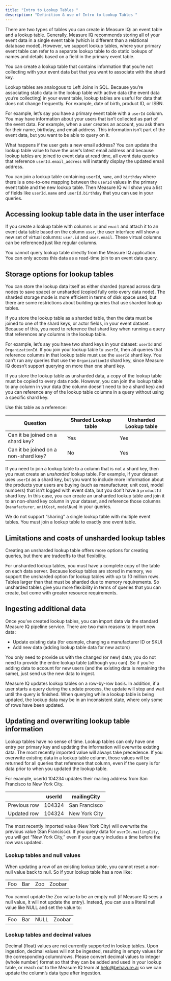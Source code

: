 ```yaml
---
title: "Intro to Lookup Tables "
description: "Definition & use of Intro to Lookup Tables "
---
```

There are two types of tables you can create in Measure IQ: an event table and a lookup table. Generally, Measure IQ recommends storing all of your event data in a single event table (which is different than a relational database model). However, we support lookup tables, where your primary event table can refer to a separate lookup table to do static lookups of names and details based on a field in the primary event table.

You can create a lookup table that contains information that you’re not collecting with your event data but that you want to associate with the shard key.

Lookup tables are analogous to Left Joins in SQL. Because you’re associating static data in the lookup table with active data (the event data you’re collecting) in your event table, lookup tables are useful for data that does not change frequently. For example, date of birth, product ID, or ISBN. 

For example, let’s say you have a primary event table with a `userId` column. You may have information about your users that isn’t collected as part of the event data. For example, when a user creates an account, you ask them for their name, birthday, and email address. This information isn’t part of the event data, but you want to be able to query on it. 

What happens if the user gets a new email address? You can update the lookup table value to have the user’s latest email address and because lookup tables are joined to event data at read time, all event data queries that reference `userId.email_address` will instantly display the updated email address.

You can join a lookup table containing `userId`, `name`, and `birthday` where there is a one-to-one mapping between the `userId` values in the primary event table and the new lookup table. Then Measure IQ will show you a list of fields like `userId.name` and `userId.birthday` that you can use in your queries. 

## Accessing lookup table data in the user interface

If you create a lookup table with columns `id` and `email` and attach it to an event data table based on the column `user`, the user interface will show a new set of virtual columns: `user.id` and `user.email`. These virtual columns can be referenced just like regular columns.

You cannot query lookup table directly from the Measure IQ application. You can only access this data as a read-time join to an event data query.

## Storage options for lookup tables

You can store the lookup data itself as either sharded (spread across data nodes to save space) or unsharded (copied fully onto every data node). The sharded storage mode is more efficient in terms of disk space used, but there are some restrictions about building queries that use sharded lookup tables.

If you store the lookup table as a sharded table, then the data must be joined to one of the shard keys, or actor fields, in your event dataset. Because of this, you need to reference that shard key when running a query that references any columns in the lookup table. 

For example, let’s say you have two shard keys in your dataset: `userId` and `OrganizationId`. If you join your lookup table to `userId`, then all queries that reference columns in that lookup table must use the `userId` shard key. You can’t run any queries that use the `OrganizationId` shard key, since Measure IQ doesn’t support querying on more than one shard key. 

If you store the lookup table as unsharded data, a copy of the lookup table must be copied to every data node. However, you can join the lookup table to any column in your data (the column doesn’t need to be a shard key) and you can reference any of the lookup table columns in a query without using a specific shard key. 

Use this table as a reference:

| Question | Sharded Lookup table | Unsharded Lookup table |
| --- | --- | --- |
| Can it be joined on a shard key? | Yes | Yes |
| Can it be joined on a non-shard key? | No  | Yes |

If you need to join a lookup table to a column that is not a shard key, then you must create an *unsharded* lookup table. For example, if your dataset uses `userId` as a shard key, but you want to include more information about the products your users are buying (such as manufacturer, unit cost, model numbers) that isn’t logged with event data, but you don’t have a `productId` shard key. In this case, you can create an unsharded lookup table and join it to an non-shard key column in your dataset, and reference those columns (`manufacturer`, `unitCost`, `modelNum`) in your queries. 

We do not support “sharing” a single lookup table with multiple event tables. You must join a lookup table to exactly one event table. 

## Limitations and costs of unsharded lookup tables

Creating an unsharded lookup table offers more options for creating queries, but there are tradeoffs to that flexibility. 

For unsharded lookup tables, you must have a complete copy of the table on each data server. Because lookup tables are stored in memory, we support the unsharded option for lookup tables with up to 10 million rows. Tables larger than that must be sharded due to memory requirements. So unsharded tables give you more flexibility in terms of queries that you can create, but come with greater resource requirements. 

## Ingesting additional data

Once you’ve created lookup tables, you can import data via the standard Measure IQ pipeline service. There are two main reasons to import new data:

- Update existing data (for example, changing a manufacturer ID or SKU)
- Add new data (adding lookup table data for new actors)

You only need to provide us with the changed (or new) data; you do not need to provide the entire lookup table (although you can). So if you’re adding data to account for new users (and the existing data is remaining the same), just send us the new data to ingest. 

Measure IQ updates lookup tables on a row-by-row basis. In addition, if a user starts a query during the update process, the update will stop and wait until the query is finished. When querying while a lookup table is being updated, the lookup data may be in an inconsistent state, where only some of rows have been updated.

## Updating and overwriting lookup table information

Lookup tables have no sense of time. Lookup tables can only have one entry per primary key and updating the information will overwrite existing data. The most recently imported value will always take precedence. If you overwrite existing data in a lookup table column, those values will be returned for all queries that reference that column, even if the query is for data prior to when you updated the lookup table. 

For example, userId 104234 updates their mailing address from San Francisco to New York City. 

|     | userId | mailingCity |
| --- | --- | --- |
| Previous row | 104324 | San Francisco |
| Updated row | 104324 | New York City |

The most recently imported value (New York City) will overwrite the previous value (San Francisco). If you query data for `userId.mailingCity`, you will get “New York City,” even if your query includes a time before the row was updated.

### Lookup tables and null values

When updating a row of an existing lookup table, you cannot reset a non-null value back to null. So if your lookup table has a row like:

|     |     |     |     |
| --- | --- | --- | --- |
| Foo | Bar | Zoo | Zoobar |

You cannot update the Zoo value to be an empty null (if Measure IQ sees a null value, it will not update the entry). Instead, you can use a literal null value like NULL and set the value to:

|     |     |     |     |
| --- | --- | --- | --- |
| Foo | Bar | NULL | Zoobar |

### Lookup tables and decimal values

Decimal (float) values are not currently supported in lookup tables. Upon ingestion, decimal values will not be ingested, resulting in empty values for the corresponding column/rows. Please convert decimal values to integer (whole number) format so that they can be added and used in your lookup table, or reach out to the Measure IQ team at [help@behavure.ai](../mailto:help@behavure.ai) so we can update the column’s data type after ingestion.
